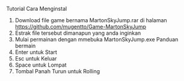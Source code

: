 Tutorial Cara Menginstal
1. Download file game bernama MartonSkyJump.rar di halaman https://github.com/mugentto/Game-MartonSkyJump
2. Estrak file tersebut dimanapun yang anda inginkan
3. Mulai permainan dengan mmebuka MartonSkyJump.exe
Panduan bermain 
1. Enter untuk Start
2. Esc untuk Keluar
3. Space untuk Lompat
4. Tombal Panah Turun untuk Rolling
